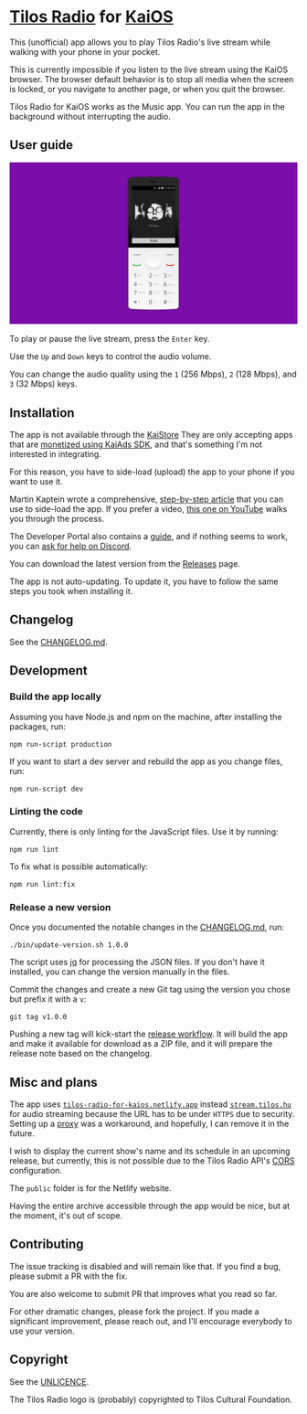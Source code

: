 # [Tilos Radio](https://tilos.hu/page/english) for [KaiOS](https://www.kaiostech.com/)

This (unofficial) app allows you to play Tilos Radio's live stream while walking with your phone in your pocket.

This is currently impossible if you listen to the live stream using the KaiOS browser.
The browser default behavior is to stop all media when the screen is locked, or you navigate to another page, or when you quit the browser.  

Tilos Radio for KaiOS works as the Music app. You can run the app in the background without interrupting the audio.

## User guide

![Preview of the app](app-preview.png)

To play or pause the live stream, press the `Enter` key.

Use the `Up` and `Down` keys to control the audio volume. 

You can change the audio quality using the `1` (256 Mbps), `2` (128 Mbps), and `3` (32 Mbps) keys.

## Installation

The app is not available through the [KaiStore](https://www.kaiostech.com/store/)
They are only accepting apps that are [monetized using KaiAds SDK](https://developer.kaiostech.com/submit-to-kaistore), and that's something I'm not interested in integrating.

For this reason, you have to side-load (upload) the app to your phone if you want to use it.

Martin Kaptein wrote a comprehensive, [step-by-step article](https://www.martinkaptein.com/blog/sideloading-and-deploying-apps-to-kai-os/) that you can use to side-load the app.
If you prefer a video, [this one on YouTube](https://www.youtube.com/watch?v=hQ2EJnNuFz0) walks you through the process.

The Developer Portal also contains a [guide](https://developer.kaiostech.com/getting-started/env-setup/os-env-setup), and if nothing seems to work, you can [ask for help on Discord](https://discord.com/invite/rQ93zEu).

You can download the latest version from the [Releases](https://github.com/meszarosrob/tilos-radio-for-kaios/releases) page.

The app is not auto-updating. To update it, you have to follow the same steps you took when installing it.

## Changelog

See the [CHANGELOG.md](CHANGELOG.md).

## Development

### Build the app locally

Assuming you have Node.js and npm on the machine, after installing the packages, run:

```shell script
npm run-script production
```

If you want to start a dev server and rebuild the app as you change files, run: 

```shell script
npm run-script dev
```

### Linting the code

Currently, there is only linting for the JavaScript files. Use it by running:

```shell script
npm run lint
```

To fix what is possible automatically:

```shell script
npm run lint:fix
```

### Release a new version

Once you documented the notable changes in the [CHANGELOG.md](CHANGELOG.md), run:

```shell script
./bin/update-version.sh 1.0.0
```

The script uses [jq](https://stedolan.github.io/jq/) for processing the JSON files.
If you don't have it installed, you can change the version manually in the files.

Commit the changes and create a new Git tag using the version you chose but prefix it with a `v`:

```shell script
git tag v1.0.0
```

Pushing a new tag will kick-start the [release workflow](.github/workflows/release.yml).
It will build the app and make it available for download as a ZIP file, and it will prepare the release note based on the changelog.

## Misc and plans

The app uses [`tilos-radio-for-kaios.netlify.app`](https://tilos-radio-for-kaios.netlify.app/) instead [`stream.tilos.hu`](http://stream.tilos.hu/)  for audio streaming because the URL has to be under `HTTPS` due to security.
Setting up a [proxy](https://docs.netlify.com/routing/redirects/rewrites-proxies/#proxy-to-another-service) was a workaround, and hopefully, I can remove it in the future.

I wish to display the current show's name and its schedule in an upcoming release, but currently, this is not possible due to the Tilos Radio API's [CORS](https://developer.mozilla.org/en-US/docs/Web/HTTP/CORS) configuration.

The `public` folder is for the Netlify website. 

Having the entire archive accessible through the app would be nice, but at the moment, it's out of scope.

## Contributing

The issue tracking is disabled and will remain like that.
If you find a bug, please submit a PR with the fix.

You are also welcome to submit PR that improves what you read so far.

For other dramatic changes, please fork the project.
If you made a significant improvement, please reach out, and I'll encourage everybody to use your version.

## Copyright

See the [UNLICENCE](UNLICENSE).

The Tilos Radio logo is (probably) copyrighted to Tilos Cultural Foundation.
